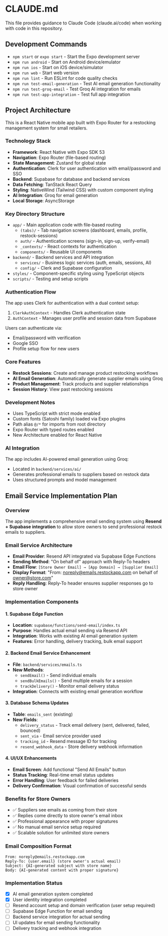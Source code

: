 # CLAUDE.md

This file provides guidance to Claude Code (claude.ai/code) when working with code in this repository.

## Development Commands

- `npm start` or `expo start` - Start the Expo development server
- `npm run android` - Start on Android device/emulator
- `npm run ios` - Start on iOS device/simulator
- `npm run web` - Start web version
- `npm run lint` - Run ESLint for code quality checks
- `npm run test-email-generation` - Test AI email generation functionality
- `npm run test-groq-email` - Test Groq AI integration for emails
- `npm run test-app-integration` - Test full app integration

## Project Architecture

This is a React Native mobile app built with Expo Router for a restocking management system for small retailers.

### Technology Stack
- **Framework**: React Native with Expo SDK 53
- **Navigation**: Expo Router (file-based routing)
- **State Management**: Zustand for global state
- **Authentication**: Clerk for user authentication with email/password and SSO
- **Backend**: Supabase for database and backend services
- **Data Fetching**: TanStack React Query
- **Styling**: NativeWind (Tailwind CSS) with custom component styling
- **AI Integration**: Groq for email generation
- **Local Storage**: AsyncStorage

### Key Directory Structure
- `app/` - Main application code with file-based routing
  - `(tabs)/` - Tab navigation screens (dashboard, emails, profile, restock-sessions)
  - `auth/` - Authentication screens (sign-in, sign-up, verify-email)
  - `_contexts/` - React contexts for authentication
  - `components/` - Reusable UI components
- `backend/` - Backend services and API integration
  - `services/` - Business logic services (auth, emails, sessions, AI)
  - `config/` - Clerk and Supabase configuration
- `styles/` - Component-specific styling using TypeScript objects
- `scripts/` - Testing and setup scripts

### Authentication Flow
The app uses Clerk for authentication with a dual context setup:
1. `ClerkAuthContext` - Handles Clerk authentication state
2. `AuthContext` - Manages user profile and session data from Supabase

Users can authenticate via:
- Email/password with verification
- Google SSO
- Profile setup flow for new users

### Core Features
- **Restock Sessions**: Create and manage product restocking workflows
- **AI Email Generation**: Automatically generate supplier emails using Groq
- **Product Management**: Track products and supplier relationships
- **Session History**: View past restocking sessions

### Development Notes
- Uses TypeScript with strict mode enabled
- Custom fonts (Satoshi family) loaded via Expo plugins
- Path alias `@/*` for imports from root directory
- Expo Router with typed routes enabled
- New Architecture enabled for React Native

### AI Integration
The app includes AI-powered email generation using Groq:
- Located in `backend/services/ai/`
- Generates professional emails to suppliers based on restock data
- Uses structured prompts and model management

## Email Service Implementation Plan

### Overview
The app implements a comprehensive email sending system using **Resend + Supabase integration** to allow store owners to send professional restock emails to suppliers.

### Email Service Architecture
- **Email Provider**: Resend API integrated via Supabase Edge Functions
- **Sending Method**: "On behalf of" approach with Reply-To headers
- **Email Flow**: `[Store Owner Email] → [App Domain] → [Supplier Email]`
- **Display Format**: "From: noreply@emails.restockapp.com on behalf of owner@store.com"
- **Reply Handling**: Reply-To header ensures supplier responses go to store owner

### Implementation Components

#### 1. Supabase Edge Function
- **Location**: `supabase/functions/send-email/index.ts`
- **Purpose**: Handles actual email sending via Resend API
- **Integration**: Works with existing AI email generation system
- **Features**: Error handling, delivery tracking, bulk email support

#### 2. Backend Email Service Enhancement
- **File**: `backend/services/emails.ts`
- **New Methods**:
  - `sendEmail()` - Send individual emails
  - `sendBulkEmails()` - Send multiple emails for a session
  - `trackDelivery()` - Monitor email delivery status
- **Integration**: Connects with existing email generation workflow

#### 3. Database Schema Updates
- **Table**: `emails_sent` (existing)
- **New Fields**:
  - `delivery_status` - Track email delivery (sent, delivered, failed, bounced)
  - `sent_via` - Email service provider used
  - `tracking_id` - Resend message ID for tracking
  - `resend_webhook_data` - Store delivery webhook information

#### 4. UI/UX Enhancements
- **Email Screen**: Add functional "Send All Emails" button
- **Status Tracking**: Real-time email status updates
- **Error Handling**: User feedback for failed deliveries
- **Delivery Confirmation**: Visual confirmation of successful sends

### Benefits for Store Owners
- ✅ Suppliers see emails as coming from their store
- ✅ Replies come directly to store owner's email inbox
- ✅ Professional appearance with proper signatures
- ✅ No manual email service setup required
- ✅ Scalable solution for unlimited store owners

### Email Composition Format
```
From: noreply@emails.restockapp.com
Reply-To: {user.email} (store owner's actual email)
Subject: {AI-generated subject with store name}
Body: {AI-generated content with proper signature}
```

### Implementation Status
- [x] AI email generation system completed
- [x] User identity integration completed
- [ ] Resend account setup and domain verification (user setup required)
- [ ] Supabase Edge Function for email sending
- [ ] Backend service integration for actual sending
- [ ] UI updates for email sending functionality
- [ ] Delivery tracking and webhook integration